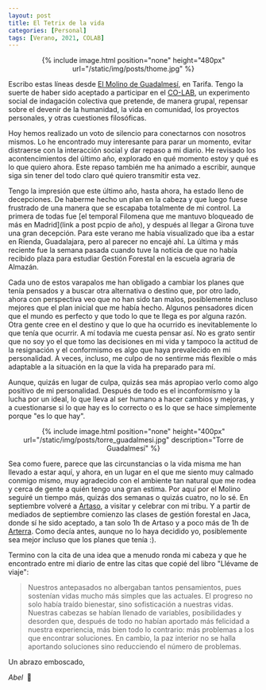 ```yaml
---
layout: post
title: El Tetrix de la vida
categories: [Personal]
tags: [Verano, 2021, COLAB]
---
```


<center>
{% include image.html position="none" height="480px" url="/static/img/posts/thome.jpg" %}
</center>


Escribo estas líneas desde [El Molino de Guadalmesí](https://www.molinodeguadalmesi.com/), en Tarifa. Tengo la suerte de haber sido aceptado a participar en el [CO-LAB](http://flowinout.com/international-regeneration-co-laboratory/), un experimento social de indagación colectiva que pretende, de manera grupal, repensar sobre el devenir de la humanidad, la vida en comunidad, los proyectos personales, y otras cuestiones filosóficas.

Hoy hemos realizado un voto de silencio para conectarnos con nosotros mismos. Lo he encontrado muy interesante para parar un momento, evitar distraerse con la interacción social y dar repaso a mi diario. He revisado los acontencimientos del último año, explorado en qué momento estoy y qué es lo que quiero ahora. Este repaso también me ha animado a escribir, aunque siga sin tener del todo claro qué quiero transmitir esta vez.

Tengo la impresión que este último año, hasta ahora, ha estado lleno de decepciones. De haberme hecho un plan en la cabeza y que luego fuese frustrado de una manera que se escapaba totalmente de mi control. La primera de todas fue [el temporal Filomena que me mantuvo bloqueado de más en Madrid](link a post pcpio de año), y después al llegar a Girona tuve una gran decepción. Para este verano me había visualizado que iba a estar en Rienda, Guadalajara, pero al parecer no encajé ahí. La última y más reciente fue la semana pasada cuando tuve la noticia de que no había recibido plaza para estudiar Gestión Forestal en la escuela agraria de Almazán.

Cada uno de estos varapalos me han obligado a cambiar los planes que tenía pensados y a buscar otra alternativa o destino que, por otro lado, ahora con perspectiva veo que no han sido tan malos, posiblemente incluso mejores que el plan inicial que me había hecho. Algunos pensadores dicen que el mundo es perfecto y que todo lo que te llega es por alguna razón. Otra gente cree en el destino y que lo que ha ocurrido es inevitablemente lo que tenía que ocurrir. A mí todavía me cuesta pensar así. No es grato sentir que no soy yo el que tomo las decisiones en mi vida y tampoco la actitud de la resignación y el conformismo es algo que haya prevalecido en mi personalidad. A veces, incluso, me culpo de no sentirme más flexible o más adaptable a la situación en la que la vida ha preparado para mí.

Aunque, quizás en lugar de culpa, quizás sea más apropiao verlo como algo positivo de mi personalidad. Después de todo es el inconformismo y la lucha por un ideal, lo que lleva al ser humano a hacer cambios y mejoras, y a cuestionarse si lo que hay es lo correcto o es lo que se hace simplemente porque "es lo que hay".

<center>
{% include image.html position="none" height="400px" url="/static/img/posts/torre_guadalmesi.jpg" description="Torre de Guadalmesí" %}
</center>

Sea como fuere, parece que las circunstancias o la vida misma me han llevado a estar aquí, y ahora, en un lugar en el que me siento muy calmado conmigo mismo, muy agradecido con el ambiente tan natural que me rodea y cerca de gente a quién tengo una gran estima. Por aquí por el Molino seguiré un tiempo más, quizás dos semanas o quizás cuatro, no lo sé. En septiembre volveré a [Artaso](/artaso.html), a visitar y celebrar con mi tribu. Y a partir de mediados de septiembre comienzo las clases de gestión forestal en Jaca, donde sí he sido aceptado, a tan solo 1h de Artaso y a poco más de 1h de [Arterra](/arterra_nuevo_destino.html). Como decía antes, aunque no lo haya decidido yo, posiblemente sea mejor incluso que los planes que tenía :).

Termino con la cita de una idea que a menudo ronda mi cabeza y que he encontrado entre mi diario de entre las citas que copié del libro "Llévame de viaje":

> Nuestros antepasados no albergaban tantos pensamientos, pues sostenían vidas mucho más simples que las actuales. El progreso no solo había traído bienestar, sino sofisticación a nuestras vidas. Nuestras cabezas se habían llenado de variables, posibilidades y desorden que, después de todo no habían aportado más felicidad a nuestra experiencia, más bien todo lo contrario: más problemas a los que encontrar soluciones. En cambio, la paz interior no se halla aportando soluciones sino reducciendo el número de problemas.


Un abrazo emboscado,


*Abel* &nbsp;🍃

